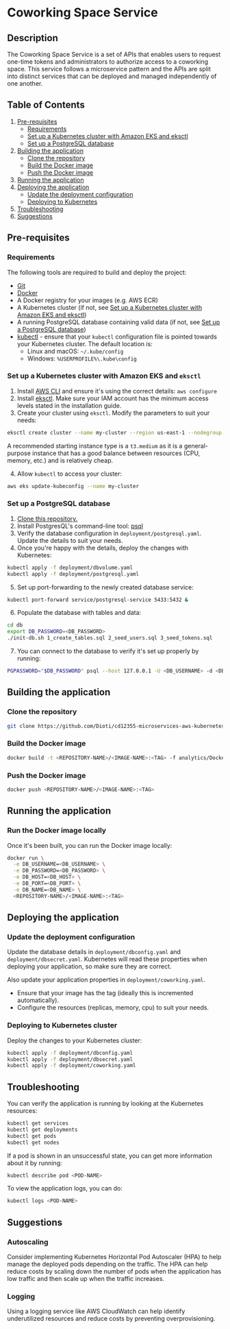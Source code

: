 # Coworking Space Service

## Description
The Coworking Space Service is a set of APIs that enables users to request one-time tokens and administrators to authorize access to a coworking space. This service follows a microservice pattern and the APIs are split into distinct services that can be deployed and managed independently of one another.

## Table of Contents
1. [Pre-requisites](#prequisites)
    * [Requirements](#requirements)
    * [Set up a Kubernetes cluster with Amazon EKS and eksctl](#eks)
    * [Set up a PostgreSQL database](#postgresql)
2. [Building the application](#building)
    * [Clone the repository](#cloning)
    * [Build the Docker image](#buildimage)
    * [Push the Docker image](#pushimage)
3. [Running the application](#running)
4. [Deploying the application](#deploying)
    * [Update the deployment configuration](#updateconfig)
    * [Deploying to Kubernetes](#deployk8s)
5. [Troubleshooting](#troubleshooting)
6. [Suggestions](#suggestions)

## Pre-requisites <a name="prequisites"></a>

### Requirements <a name="requirements"></a>
The following tools are required to build and deploy the project:
- [Git](https://git-scm.com/downloads)
- [Docker](https://docs.docker.com/get-started/get-docker/)
- A Docker registry for your images (e.g. AWS ECR)
- A Kubernetes cluster (if not, see [Set up a Kubernetes cluster with Amazon EKS and eksctl](#eks))
- A running PostgreSQL database containing valid data (if not, see [Set up a PostgreSQL database](#postgresql))
- [kubectl](https://kubernetes.io/docs/reference/kubectl/) - ensure that your `kubectl` configuration file is pointed towards your Kubernetes cluster. The default location is:
    - Linux and macOS: `~/.kube/config`
    - Windows: `%USERPROFILE%\.kube\config`

### Set up a Kubernetes cluster with Amazon EKS and `eksctl` <a name="eks"></a>
1. Install [AWS CLI](https://docs.aws.amazon.com/cli/latest/userguide/getting-started-install.html) and ensure it's using the correct details: `aws configure`
2. Install [eksctl](https://eksctl.io/installation/). Make sure your IAM account has the minimum access levels stated in the installation guide.
3. Create your cluster using `eksctl`. Modify the parameters to suit your needs:
```bash
eksctl create cluster --name my-cluster --region us-east-1 --nodegroup-name my-nodes --node-type t3.small --nodes 1 --nodes-min 1 --nodes-max 2
```
A recommended starting instance type is a `t3.medium` as it is a general-purpose instance that has a good balance between resources (CPU, memory, etc.) and is relatively cheap.

4. Allow `kubectl` to access your cluster:
```bash
aws eks update-kubeconfig --name my-cluster
```

### Set up a PostgreSQL database <a name="postgresql"></a>
1. [Clone this repository.](#cloning)
2. Install PostgresQL's command-line tool: [psql](https://www.postgresql.org/)
3. Verify the database configuration in `deployment/postgresql.yaml`. Update the details to suit your needs.
4. Once you're happy with the details, deploy the changes with Kubernetes:
```bash
kubectl apply -f deployment/dbvolume.yaml
kubectl apply -f deployment/postgresql.yaml
```
5. Set up port-forwarding to the newly created database service:
```bash
kubectl port-forward service/postgresql-service 5433:5432 &
```
6. Populate the database with tables and data:
```bash
cd db
export DB_PASSWORD=<DB_PASSWORD>
./init-db.sh 1_create_tables.sql 2_seed_users.sql 3_seed_tokens.sql
```
7. You can connect to the database to verify it's set up properly by running:
```bash
PGPASSWORD="$DB_PASSWORD" psql --host 127.0.0.1 -U <DB_USERNAME> -d <DB_NAME> -p 5433
```

## Building the application <a name="building"></a>

### Clone the repository <a name="cloning"></a>
```bash
git clone https://github.com/Dioti/cd12355-microservices-aws-kubernetes-project-starter.git
```

### Build the Docker image <a name="buildimage"></a>
```bash
docker build -t <REPOSITORY-NAME>/<IMAGE-NAME>:<TAG> -f analytics/Dockerfile .
```

### Push the Docker image <a name="pushimage"></a>
```bash
docker push <REPOSITORY-NAME>/<IMAGE-NAME>:<TAG>
```

## Running the application <a name="running"></a>

### Run the Docker image locally
Once it's been built, you can run the Docker image locally:
```bash
docker run \
  -e DB_USERNAME=<DB_USERNAME> \
  -e DB_PASSWORD=<DB_PASSWORD> \
  -e DB_HOST=<DB_HOST> \
  -e DB_PORT=<DB_PORT> \
  -e DB_NAME=<DB_NAME> \
  <REPOSITORY-NAME>/<IMAGE-NAME>:<TAG>
```

## Deploying the application <a name="deploying"></a>

### Update the deployment configuration <a name="updateconfig"></a>
Update the database details in `deployment/dbconfig.yaml` and `deployment/dbsecret.yaml`. Kubernetes will read these properties when deploying your application, so make sure they are correct.

Also update your application properties in `deployment/coworking.yaml`.
- Ensure that your image has the tag (ideally this is incremented automatically).
- Configure the resources (replicas, memory, cpu) to suit your needs.

### Deploying to Kubernetes cluster <a name="deployk8s"></a>
Deploy the changes to your Kubernetes cluster:
```bash
kubectl apply -f deployment/dbconfig.yaml
kubectl apply -f deployment/dbsecret.yaml
kubectl apply -f deployment/coworking.yaml
```

## Troubleshooting <a name="troubleshooting"></a>
You can verify the application is running by looking at the Kubernetes resources:
```bash
kubectl get services
kubectl get deployments
kubectl get pods
kubectl get nodes
```

If a pod is shown in an unsuccessful state, you can get more information about it by running:
```bash
kubectl describe pod <POD-NAME>
```

To view the application logs, you can do:
```bash
kubectl logs <POD-NAME>
```

## Suggestions <a href="suggestions"></a>

### Autoscaling <a name="autoscaling"></a>
Consider implementing Kubernetes Horizontal Pod Autoscaler (HPA) to help manage the deployed pods depending on the traffic. The HPA can help reduce costs by scaling down the number of pods when the application has low traffic and then scale up when the traffic increases.

### Logging <a name="logging"></a>
Using a logging service like AWS CloudWatch can help identify underutilized resources and reduce costs by preventing overprovisioning.